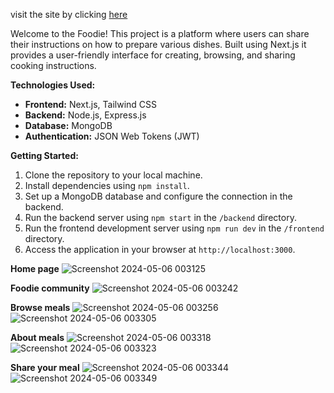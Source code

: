 visit the site by clicking [here](https://foodie-app-ten-neon.vercel.app/)

Welcome to the Foodie! This project is a platform where users can share their instructions on how to prepare various dishes. Built using Next.js it provides a user-friendly interface for creating, browsing, and sharing cooking instructions.

**Technologies Used:**

- **Frontend:** Next.js, Tailwind CSS
- **Backend:** Node.js, Express.js
- **Database:** MongoDB
- **Authentication:** JSON Web Tokens (JWT)

**Getting Started:**

1. Clone the repository to your local machine.
2. Install dependencies using `npm install`.
3. Set up a MongoDB database and configure the connection in the backend.
4. Run the backend server using `npm start` in the `/backend` directory.
5. Run the frontend development server using `npm run dev` in the `/frontend` directory.
6. Access the application in your browser at `http://localhost:3000`.

**Home page**
![Screenshot 2024-05-06 003125](https://github.com/harshsrivastava05/Foodie-app/assets/130855160/3287decd-eca6-4103-87d6-79f4927d8abe)

**Foodie community**
![Screenshot 2024-05-06 003242](https://github.com/harshsrivastava05/Foodie-app/assets/130855160/5f7434e0-3c1c-4a7e-a40f-57e0c235a8b3)

**Browse meals**
![Screenshot 2024-05-06 003256](https://github.com/harshsrivastava05/Foodie-app/assets/130855160/9350c0e2-6191-4628-aab2-ff3e25472a44)
![Screenshot 2024-05-06 003305](https://github.com/harshsrivastava05/Foodie-app/assets/130855160/4b5ba163-c56d-40bf-bed1-7d5ef29e9be8)

**About meals**
![Screenshot 2024-05-06 003318](https://github.com/harshsrivastava05/Foodie-app/assets/130855160/a654966c-bff0-4e8e-93a7-7f2ac90092e0)
![Screenshot 2024-05-06 003323](https://github.com/harshsrivastava05/Foodie-app/assets/130855160/91b2d899-bba4-434f-bbf1-e02ea9a06669)

**Share your meal**
![Screenshot 2024-05-06 003344](https://github.com/harshsrivastava05/Foodie-app/assets/130855160/7f44a81c-00e7-4a93-88b7-6ee80c69f8d3)
![Screenshot 2024-05-06 003349](https://github.com/harshsrivastava05/Foodie-app/assets/130855160/456c14f0-b57d-4c2d-a0ab-8fedd7a69a4b)





